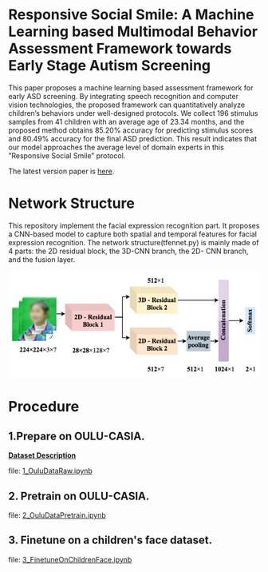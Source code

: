 
# Responsive Social Smile: A Machine Learning based Multimodal Behavior Assessment Framework towards Early Stage Autism Screening

This paper proposes a machine learning based assessment framework for early ASD screening. By integrating speech recognition and computer vision technologies, the proposed framework can quantitatively analyze children’s behaviors under well-designed protocols. We collect 196 stimulus samples from 41 children with an average age of 23.34 months, and the proposed method obtains 85.20% accuracy for predicting stimulus scores and 80.49% accuracy for the final ASD prediction. This result indicates that our model approaches the average level of domain experts in this ”Responsive Social Smile” protocol.

The latest version paper is [here](https://www.researchgate.net/publication/343489410_Responsive_Social_Smile_A_Machine_Learning-based_Multimodal_Behavior_Assessment_Framework_towards_Early_Stage_Autism_Screening).

# Network Structure

This repository implement the facial expression recognition part. It proposes a CNN-based model to capture both spatial and temporal features for facial expression recognition. The network structure(tfennet.py) is mainly made of 4 parts: the 2D residual block, the 3D-CNN branch, the 2D- CNN branch, and the fusion layer. 


![model](img3.png)


# Procedure

## 1.Prepare on OULU-CASIA. 
__[Dataset Description](https://paperswithcode.com/dataset/oulu-casia)__

file: [1_OuluDataRaw.ipynb](1_OuluDataRaw.ipynb)

## 2. Pretrain on OULU-CASIA.

file: [2_OuluDataPretrain.ipynb](2_OuluDataPretrain.ipynb)

## 3. Finetune on a children's face dataset.

file: [3_FinetuneOnChildrenFace.ipynb](3_FinetuneOnChildrenFace.ipynb)

